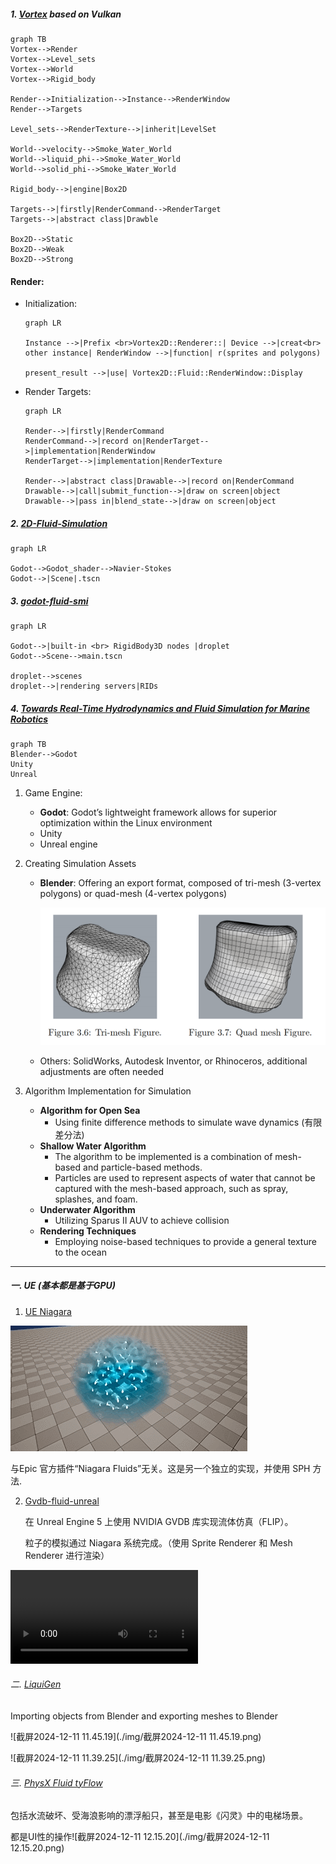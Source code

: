 ##### 1. [Vortex](https://github.com/mmaldacker/Vortex2D) based on Vulkan

```mermaid
graph TB
Vortex-->Render
Vortex-->Level_sets
Vortex-->World
Vortex-->Rigid_body

Render-->Initialization-->Instance-->RenderWindow
Render-->Targets

Level_sets-->RenderTexture-->|inherit|LevelSet

World-->velocity-->Smoke_Water_World
World-->liquid_phi-->Smoke_Water_World
World-->solid_phi-->Smoke_Water_World

Rigid_body-->|engine|Box2D

Targets-->|firstly|RenderCommand-->RenderTarget
Targets-->|abstract class|Drawble

Box2D-->Static
Box2D-->Weak
Box2D-->Strong
```





#### Render:

- Initialization:

  ```mermaid
  graph LR
  
  Instance -->|Prefix <br>Vortex2D::Renderer::| Device -->|creat<br> other instance| RenderWindow -->|function| r(sprites and polygons)
  
  present_result -->|use| Vortex2D::Fluid::RenderWindow::Display
  
  ```

- Render Targets:

  ```mermaid
  graph LR
  
  Render-->|firstly|RenderCommand
  RenderCommand-->|record on|RenderTarget-->|implementation|RenderWindow
  RenderTarget-->|implementation|RenderTexture
  
  Render-->|abstract class|Drawable-->|record on|RenderCommand
  Drawable-->|call|submit_function-->|draw on screen|object
  Drawable-->|pass in|blend_state-->|draw on screen|object
  ```



##### 2. [2D-Fluid-Simulation](https://github.com/Maaack/2D-Fluid-Simulation)

```mermaid
graph LR

Godot-->Godot_shader-->Navier-Stokes
Godot-->|Scene|.tscn
```

##### 3. [godot-fluid-smi](https://github.com/thompsop1sou/godot-fluid-sim)

```mermaid
graph LR

Godot-->|built-in <br> RigidBody3D nodes |droplet
Godot-->Scene-->main.tscn

droplet-->scenes
droplet-->|rendering servers|RIDs
```



##### 4. [Towards Real-Time Hydrodynamics and Fluid Simulation for Marine Robotics](https://github.com/YosefGuevara012/Towards-Real-Time-Hydrodynamics-and-Fluid-Simulation-for-Marine-Robotics)

```mermaid
graph TB
Blender-->Godot
Unity  
Unreal
```

1. Game Engine:

   - **Godot**: Godot’s lightweight framework allows for superior optimization within the Linux environment
   - Unity
   - Unreal engine

2. Creating Simulation Assets

   - **Blender**: Offering an export format, composed of tri-mesh (3-vertex polygons) or quad-mesh (4-vertex polygons)

     ![Blender](./img/blender.png)

   - Others: SolidWorks, Autodesk Inventor, or Rhinoceros,  additional adjustments are often needed

3. Algorithm Implementation for Simulation

   - **Algorithm for Open Sea**
     - Using finite difference methods  to simulate wave dynamics (有限差分法)
   - **Shallow Water Algorithm**
     - The algorithm to be implemented is a combination of mesh-based and particle-based methods. 
     - Particles are used to represent aspects of water that cannot be captured with the mesh-based approach, such as  spray, splashes, and foam.
   - **Underwater Algorithm**
     - Utilizing Sparus II AUV to achieve collision
   - **Rendering Techniques**
     - Employing noise-based techniques to provide a general texture to the ocean







------

##### 一. UE (基本都是基于GPU)

1. [UE Niagara](https://github.com/mushe/NiagaraFluid)

![184529081-7178c81c-4608-4519-ba0b-40f59fb07af4](./img/184529081-7178c81c-4608-4519-ba0b-40f59fb07af4.gif)

与Epic 官方插件“Niagara Fluids”无关。这是另一个独立的实现，并使用 SPH 方法.



2. [Gvdb-fluid-unreal](https://github.com/W298/gvdb-fluid-unreal)

   在 Unreal Engine 5 上使用 NVIDIA GVDB 库实现流体仿真（FLIP）。

   粒子的模拟通过 Niagara 系统完成。（使用 Sprite Renderer 和 Mesh Renderer 进行渲染）

<video src="./img/268487130-004b86f1-7cba-49c1-8d4d-353dc54cada2.mp4"></video>



###### 二. [LiquiGen](https://www.youtube.com/watch?v=JSbYbM5fk0M)

Importing objects from Blender and exporting meshes to Blender

![截屏2024-12-11 11.45.19](./img/截屏2024-12-11 11.45.19.png)

![截屏2024-12-11 11.39.25](./img/截屏2024-12-11 11.39.25.png)

###### 三. [PhysX Fluid tyFlow](https://www.youtube.com/watch?v=McDV8KUFzsA)

包括水流破坏、受海浪影响的漂浮船只，甚至是电影《闪灵》中的电梯场景。

都是UI性的操作![截屏2024-12-11 12.15.20](./img/截屏2024-12-11 12.15.20.png)

